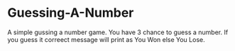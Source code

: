 # Guessing-A-Number

A simple gussing a number game.
You have 3 chance to guess a number.
If you guess it correect message will print as You Won else You Lose.
